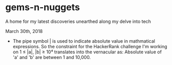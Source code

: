 # gems-n-nuggets
A home for my latest discoveries unearthed along my delve into tech

March 30th, 2018
 - The pipe symbol | is used to indicate absolute value in mathmatical expressions. So the constraint for the HackerRank challenge I'm working on 1	&#8804; |a|, |b| &#8805; 10&#8308; translates into the vernacular as: Absolute value of 'a' and 'b' are between 1 and 10,000.
